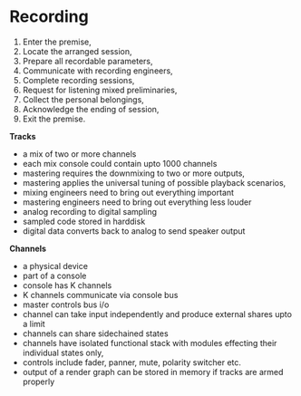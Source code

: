 # Recording

1. Enter the premise,
2. Locate the arranged session,
3. Prepare all recordable parameters,
4. Communicate with recording engineers,
5. Complete recording sessions,
6. Request for listening mixed preliminaries,
7. Collect the personal belongings,
8. Acknowledge the ending of session,
9. Exit the premise.

**Tracks**

- a mix of two or more channels
- each mix console could contain upto 1000 channels
- mastering requires the downmixing to two or more outputs,
- mastering applies the universal tuning of possible playback scenarios,
- mixing engineers need to bring out everything important
- mastering engineers need to bring out everything less louder
- analog recording to digital sampling
- sampled code stored in harddisk
- digital data converts back to analog to send speaker output

**Channels**

- a physical device
- part of a console
- console has K channels
- K channels communicate via console bus
- master controls bus i/o
- channel can take input independently and produce external shares upto a limit
- channels can share sidechained states
- channels have isolated functional stack with modules effecting their individual states only,
- controls include fader, panner, mute, polarity switcher etc.
- output of a render graph can be stored in memory if tracks are armed properly

